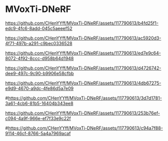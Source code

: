 # MVoxTi-DNeRF


https://github.com/CHenYYff/MVoxTi-DNeRF/assets/117790613/b4fd25f1-edc9-4fc6-8add-045c5aeeef52


https://github.com/CHenYYff/MVoxTi-DNeRF/assets/117790613/ac5920d3-4f71-497b-a291-c9bec0336528


https://github.com/CHenYYff/MVoxTi-DNeRF/assets/117790613/ed7e9c64-8072-4f92-8ccc-d958b64d1948


https://github.com/CHenYYff/MVoxTi-DNeRF/assets/117790613/d4726742-dee9-497c-9c90-b9906e58cfbb


https://github.com/CHenYYff/MVoxTi-DNeRF/assets/117790613/4db67275-e9d9-4670-a9dc-4fe86d5a7e09


#https://github.com/CHenYYff/MVoxTi-DNeRF/assets/117790613/3d7d1781-3a61-4cb6-81b5-16404b343ee8


https://github.com/CHenYYff/MVoxTi-DNeRF/assets/117790613/253b76ef-c094-4a9f-966e-ef7f33e9c22f


#https://github.com/CHenYYff/MVoxTi-DNeRF/assets/117790613/c94a7f88-9114-46cf-8766-5a4a7969acaf
